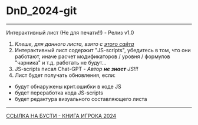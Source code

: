 # DnD_2024-git
--------------------
Интерактивный лист (Не для печати!!) - Релиз v1.0

1. *Клеше, для данного листа, взято с [этого сайта](https://longstoryshort.app/characters/list/)*
2. Интерактивный лист содержит "JS-scripts", убедитесь в том, что они работают, иначе расчет модификаторов / уровня / формулов "чарника" и т.д. работать не будут...
3. JS-scripts писал Chat-GPT - *Автор **не знает** JS!!!*
4. Лист будет получать обновления, если:
  - будут обнаружены крит.ошибки в коде JS
  - будет переработка кода JS-scripts
  - будет редактура визуального составляющего листа

--------------------
[ССЫЛКА НА БУСТИ - КНИГА ИГРОКА 2024](https://boosty.to/koroz/posts/01eec506-1e90-49df-bf4e-fc5717c0088c)
